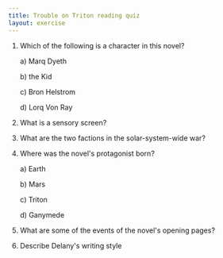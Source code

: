 ```yaml
---
title: Trouble on Triton reading quiz
layout: exercise
---
```


1. Which of the following is a character in this novel?

    a) Marq Dyeth

    b) the Kid

    c) Bron Helstrom

    d) Lorq Von Ray

2. What is a sensory screen?

3. What are the two factions in the solar-system-wide war?

4. Where was the novel's protagonist born?

    a) Earth

    b) Mars

    c) Triton

    d) Ganymede

5. What are some of the events of the novel's opening pages?

6. Describe Delany's writing style
